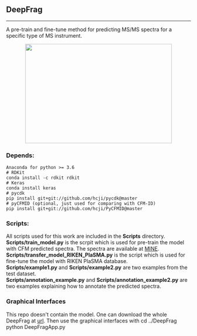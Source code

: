 ## DeepFrag
***
A pre-train and fine-tune method for predicting MS/MS spectra for a specific type of MS instrument.

<div align="center">
<img src="https://github.com/hcji/DeepFrag/blob/master/Img/Figure1A.png" width=400 height=270 />
</div>

### Depends:
    Anaconda for python >= 3.6
    # RDKit
    conda install -c rdkit rdkit
    # Keras
    conda install keras
    # pycdk
    pip install git+git://github.com/hcji/pycdk@master
    # pyCFMID (optional, just used for comparing with CFM-ID)
    pip install git+git://github.com/hcji/PyCFMID@master
    
### Scripts:
All scripts used for this work are included in the **Scripts** directory.    
**Scripts/train_model.py** is the scrpit which is used for pre-train the model with CFM predicted spectra. The spectra are available at [MINE](http://minedatabase.mcs.anl.gov).    
**Scripts/transfer_model_RIKEN_PlaSMA.py** is the script which is used for fine-tune the model with RIKEN PlaSMA database.    
**Scripts/example1.py** and **Scripts/example2.py** are two examples from the test dataset.   
**Scripts/annotation_example.py** and **Scripts/annotation_example2.py** are two examples explaining how to annotate the predicted spectra.   

### Graphical Interfaces
This repo doesn't contain the model. One can download the whole DeepFrag at [url](https://figshare.com/articles/DeepFrag_zip/8323568). Then use the graphical interfaces with
    cd ../DeepFrag
    python DeepFragApp.py
